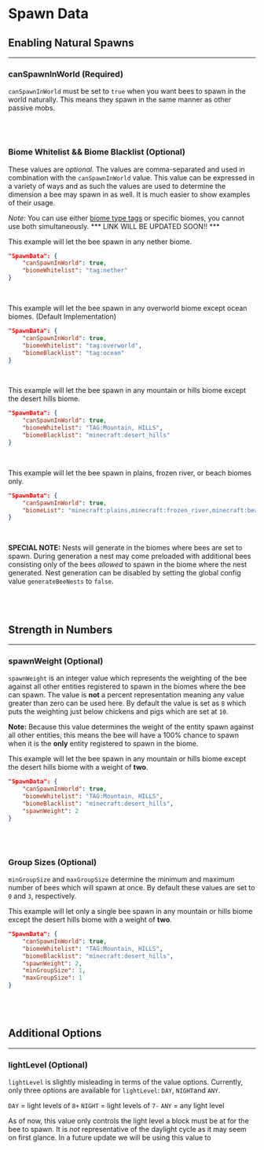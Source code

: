 # **Spawn Data**

## **Enabling Natural Spawns**
***


### **canSpawnInWorld** (Required)

`canSpawnInWorld` must be set to `true` when you want bees to spawn in the world naturally. This means they spawn in the same manner as other passive mobs.

<br>
<br>

### **Biome Whitelist && Biome Blacklist** (Optional)

These values are *optional.* The values are comma-separated and used in combination with the `canSpawnInWorld` value. This value can be expressed in a variety of ways and as such the values are used to determine the dimension a bee may spawn in as well. It is much easier to show examples of their usage.

*Note:* You can use either [biome type tags](https://github.com/Dungeon-Derps-Development/ResourcefulBees/wiki/Biome-Tags) or specific biomes, you cannot use both simultaneously.
*** LINK WILL BE UPDATED SOON!! ***

This example will let the bee spawn in any nether biome.
```json
"SpawnData": {
	"canSpawnInWorld": true,
	"biomeWhitelist": "tag:nether"
}
```
<br>

This example will let the bee spawn in any overworld biome except ocean biomes. (Default Implementation)
```json
"SpawnData": {
	"canSpawnInWorld": true,
	"biomeWhitelist": "tag:overworld",
	"biomeBlacklist": "tag:ocean"
}
```
<br>

This example will let the bee spawn in any mountain or hills biome except the desert hills biome.
```json
"SpawnData": {
	"canSpawnInWorld": true,
	"biomeWhitelist": "TAG:Mountain, HILLS",
	"biomeBlacklist": "minecraft:desert_hills"
}
```
<br>

This example will let the bee spawn in plains, frozen river, or beach biomes only.
```json
"SpawnData": {
	"canSpawnInWorld": true,
	"biomeList": "minecraft:plains,minecraft:frozen_river,minecraft:beach"
}
```
<br>

**SPECIAL NOTE:** Nests will generate in the biomes where bees are set to spawn. During generation a nest may come preloaded with additional bees consisting only of the bees *allowed* to spawn in the biome where the nest generated. Nest generation can be disabled by setting the global config value `generateBeeNests` to `false`.

<br>
<br>

## **Strength in Numbers**
***

### **spawnWeight** (Optional)

`spawnWeight` is an integer value which represents the weighting of the bee against all other entities registered to spawn in the biomes where the bee can spawn. The value is **not** a percent representation meaning any value greater than zero can be used here. By default the value is set as `8` which puts the weighting just below chickens and pigs which are set at `10`.

**Note:** Because this value determines the weight of the entity spawn against all other entities, this means the bee will have a 100% chance to spawn when it is the **only** entity registered to spawn in the biome.

This example will let the bee spawn in any mountain or hills biome except the desert hills biome with a weight of **two**.
```json
"SpawnData": {
	"canSpawnInWorld": true,
	"biomeWhitelist": "TAG:Mountain, HILLS",
	"biomeBlacklist": "minecraft:desert_hills",
	"spawnWeight": 2
}
```

<br>
<br>

### **Group Sizes** (Optional)

`minGroupSize` and `maxGroupSize` determine the minimum and maximum number of bees which will spawn at once. By default these values are set to `0` and `3`, respectively.

This example will let only a single bee spawn in any mountain or hills biome except the desert hills biome with a weight of **two**.
```json
"SpawnData": {
	"canSpawnInWorld": true,
	"biomeWhitelist": "TAG:Mountain, HILLS",
	"biomeBlacklist": "minecraft:desert_hills",
	"spawnWeight": 2,
	"minGroupSize": 1,
	"maxGroupSize": 1
}
```

<br>
<br>

## **Additional Options**
***

### **lightLevel** (Optional)

`lightLevel` is slightly misleading in terms of the value options. Currently, only three options are available for `lightLevel`: `DAY`, `NIGHT`and `ANY`.

`DAY` = light levels of `8+`
`NIGHT` = light levels of `7-`
`ANY` = any light level

As of now, this value only controls the light level a block must be at for the bee to spawn. It is *not* representative of the daylight cycle as it may seem on first glance. In a future update we will be using this value to 
<!--stackedit_data:
eyJoaXN0b3J5IjpbMTc2NzMzNTY5NywxOTI4OTU3MjA3LDE2OD
Q2MzMwNzFdfQ==
-->